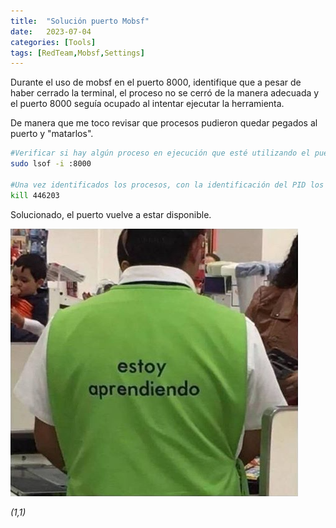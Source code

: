 ```yaml
---
title:  "Solución puerto Mobsf"
date:   2023-07-04
categories: [Tools]
tags: [RedTeam,Mobsf,Settings]
---
```


Durante el uso de mobsf en el puerto 8000, identifique que a pesar de haber cerrado la terminal, el proceso no se cerró de la manera adecuada y el puerto 8000 seguía ocupado al intentar ejecutar la herramienta. 

De manera que me toco revisar que procesos pudieron quedar pegados al puerto y "matarlos". 


``` bash
#Verificar si hay algún proceso en ejecución que esté utilizando el puerto. 
sudo lsof -i :8000

#Una vez identificados los procesos, con la identificación del PID los cierro. 
kill 446203 
```

Solucionado, el puerto vuelve a estar disponible. 

![image](/genes/memes/estoyAprendiendo.png)

*(1,1)*

<!-- Check out the [Jekyll docs][jekyll] for more info on how to get the most out of Jekyll. File all bugs/feature requests at [Jekyll’s GitHub repo][jekyll-gh]. If you have questions, you can ask them on [Jekyll’s dedicated Help repository][jekyll-help]. -->